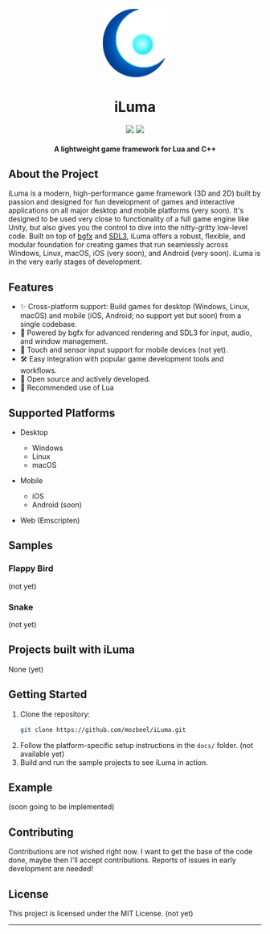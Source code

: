 <div align="center">
  <img src="docs/assets/iluma-logo-ntxt.png" width="128"></img>
  <h1>iLuma</h1>
  
  <img src="https://img.shields.io/badge/supports-Lua-000080?logo=lua&logoColor=white">
  <img src="https://img.shields.io/badge/written%20in-C++-00599C?logo=c%2B%2B&logoColor=white">

  <h4>A lightweight game framework for Lua and C++</h4>

</div>


## About the Project

iLuma is a modern, high-performance game framework (3D and 2D) built by passion and designed for fun development of games and interactive applications on all major desktop and mobile platforms (very soon). It's designed to be used very close to functionality of a full game engine like Unity, but also gives you the control to dive into the nitty-gritty low-level code. Built on top of <a href="https://github.com/bkaradzic/bgfx">bgfx</a> and <a href="https://github.com/libsdl-org/SDL"> SDL3</a>, iLuma offers a robust, flexible, and modular foundation for creating games that run seamlessly across Windows, Linux, macOS, iOS (very soon), and Android (very soon). iLuma is in the very early stages of development. 

## Features

- ✨ Cross-platform support: Build games for desktop (Windows, Linux, macOS) and mobile (iOS, Android; no support yet but soon) from a single codebase.
- 🚀 Powered by bgfx for advanced rendering and SDL3 for input, audio, and window management.
- 📱 Touch and sensor input support for mobile devices (not yet).
- 🛠️ Easy integration with popular game development tools and workflows.
- 📂 Open source and actively developed.
- 🌙 Recommended use of Lua

## Supported Platforms

- Desktop
  - Windows
  - Linux
  - macOS
- Mobile
  - iOS
  - Android (soon)

- Web (Emscripten)

## Samples

### Flappy Bird

(not yet)

### Snake

(not yet)

## Projects built with iLuma

None (yet)

## Getting Started

1. Clone the repository:
   ```bash
   git clone https://github.com/mozbeel/iLuma.git
   ```
2. Follow the platform-specific setup instructions in the `docs/` folder. (not available yet)
3. Build and run the sample projects to see iLuma in action.

## Example 

(soon going to be implemented)

## Contributing

Contributions are not wished right now. I want to get the base of the code done, maybe then I'll accept contributions. Reports of issues in early development are needed!

## License

This project is licensed under the MIT License. (not yet)

---
